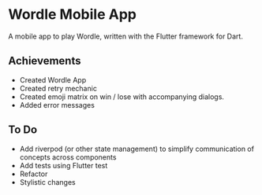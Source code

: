 # Wordle Mobile App

A mobile app to play Wordle, written with the Flutter framework for Dart.

## Achievements

- Created Wordle App
- Created retry mechanic
- Created emoji matrix on win / lose with accompanying dialogs.
- Added error messages

## To Do

- Add riverpod (or other state management) to simplify communication of concepts across components
- Add tests using Flutter test
- Refactor
- Stylistic changes
